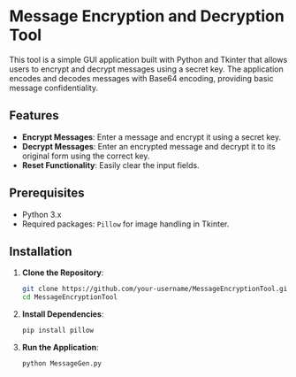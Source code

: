 # Message Encryption and Decryption Tool

This tool is a simple GUI application built with Python and Tkinter that allows users to encrypt and decrypt messages using a secret key. The application encodes and decodes messages with Base64 encoding, providing basic message confidentiality.

## Features

- **Encrypt Messages**: Enter a message and encrypt it using a secret key.
- **Decrypt Messages**: Enter an encrypted message and decrypt it to its original form using the correct key.
- **Reset Functionality**: Easily clear the input fields.

## Prerequisites

- Python 3.x
- Required packages: `Pillow` for image handling in Tkinter.

## Installation

1. **Clone the Repository**:
   ```bash
   git clone https://github.com/your-username/MessageEncryptionTool.git
   cd MessageEncryptionTool
2. **Install Dependencies**:
   ```bash
   pip install pillow
3. **Run the Application**:
   ```bash
   python MessageGen.py


